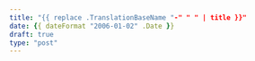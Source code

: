 ```yaml
---
title: "{{ replace .TranslationBaseName "-" " " | title }}"
date: {{ dateFormat "2006-01-02" .Date }}
draft: true
type: "post"
---
```

